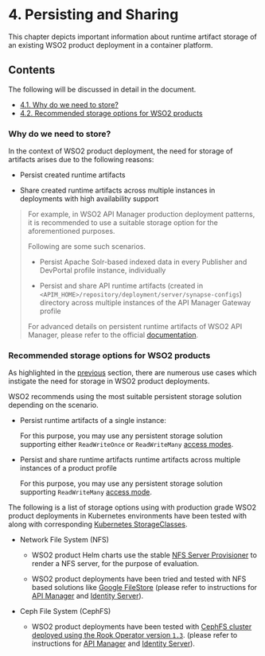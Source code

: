 # 4. Persisting and Sharing

This chapter depicts important information about runtime artifact storage of an existing WSO2 product deployment in a container platform.

## Contents

The following will be discussed in detail in the document.

* [4.1. Why do we need to store?](#why-do-we-need-to-store?)
* [4.2. Recommended storage options for WSO2 products](#recommended-storage-options-for-wso2-products)

### Why do we need to store?

In the context of WSO2 product deployment, the need for storage of artifacts arises due to the following reasons:

* Persist created runtime artifacts

* Share created runtime artifacts across multiple instances in deployments with high availability support

> For example, in WSO2 API Manager production deployment patterns, it is recommended to use a suitable storage option
  for the aforementioned purposes.
>
> Following are some such scenarios.
>
>   - Persist Apache Solr-based indexed data in every Publisher and DevPortal profile instance, individually
>
>   - Persist and share API runtime artifacts (created in `<APIM_HOME>/repository/deployment/server/synapse-configs`) directory
>     across multiple instances of the API Manager Gateway profile
>
> For advanced details on persistent runtime artifacts of WSO2 API Manager, please refer to the official
[documentation](https://apim.docs.wso2.com/en/latest/install-and-setup/setup/reference/common-runtime-and-configuration-artifacts/#persistent-runtime-artifacts).

### Recommended storage options for WSO2 products

As highlighted in the [previous](#why-do-we-need-to-store?) section, there are numerous use cases which instigate the need
for storage in WSO2 product deployments.

WSO2 recommends using the most suitable persistent storage solution depending on the scenario.

* Persist runtime artifacts of a single instance: 

  For this purpose, you may use any persistent storage solution supporting either `ReadWriteOnce` or `ReadWriteMany`
  [access modes](https://kubernetes.io/docs/concepts/storage/persistent-volumes/#access-modes).

* Persist and share runtime artifacts runtime artifacts across multiple instances of a product profile

  For this purpose, you may use any persistent storage solution supporting `ReadWriteMany`
  [access mode](https://kubernetes.io/docs/concepts/storage/persistent-volumes/#access-modes).

The following is a list of storage options using with production grade WSO2 product deployments in Kubernetes environments
have been tested with along with corresponding [Kubernetes StorageClasses](https://kubernetes.io/docs/concepts/storage/storage-classes/).

* Network File System (NFS)

  - WSO2 product Helm charts use the stable [NFS Server Provisioner](https://hub.helm.sh/charts/stable/nfs-server-provisioner)
    to render a NFS server, for the purpose of evaluation.
    
  - WSO2 product deployments have been tried and tested with NFS based solutions like [Google FileStore](https://cloud.google.com/filestore)
    (please refer to instructions for [API Manager](https://github.com/wso2/kubernetes-apim/issues/359#issuecomment-639729986) and
    [Identity Server](https://github.com/wso2/kubernetes-is/issues/227#issuecomment-639735208)).

* Ceph File System (CephFS)

  - WSO2 product deployments have been tested with [CephFS cluster deployed using the Rook Operator version `1.3`](https://rook.io/docs/rook/v1.3/ceph-quickstart.html).
    (please refer to instructions for [API Manager](https://github.com/wso2/kubernetes-apim/issues/410#issuecomment-654070688) and
    [Identity Server](https://github.com/wso2/kubernetes-is/issues/240#issuecomment-654681300)).
